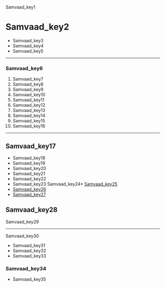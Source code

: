 Samvaad_key1

# Samvaad_key2
* Samvaad_key3
* Samvaad_key4
* Samvaad_key5
---

### Samvaad_key6
1. Samvaad_key7
2. Samvaad_key8
3. Samvaad_key9
4. Samvaad_key10
5. Samvaad_key11
8. Samvaad_key12
9. Samvaad_key13
10. Samvaad_key14
11. Samvaad_key15
12. Samvaad_key16
----

## Samvaad_key17
* Samvaad_key18
* Samvaad_key19
* Samvaad_key20
* Samvaad_key21
* Samvaad_key22
* Samvaad_key23
Samvaad_key24* [Samvaad_key25](https://www.verywellmind.com/what-is-peer-pressure-22246)
* [Samvaad_key26](https://kidshelpline.com.au/teens/issues/peer-pressure-and-fitting)
* [Samvaad_key27](http://www.safeteens.org/relationships/peer-pressure/)



## Samvaad_key28
Samvaad_key29

----


 Samvaad_key30
* Samvaad_key31
* Samvaad_key32
* Samvaad_key33
### Samvaad_key34
* Samvaad_key35
